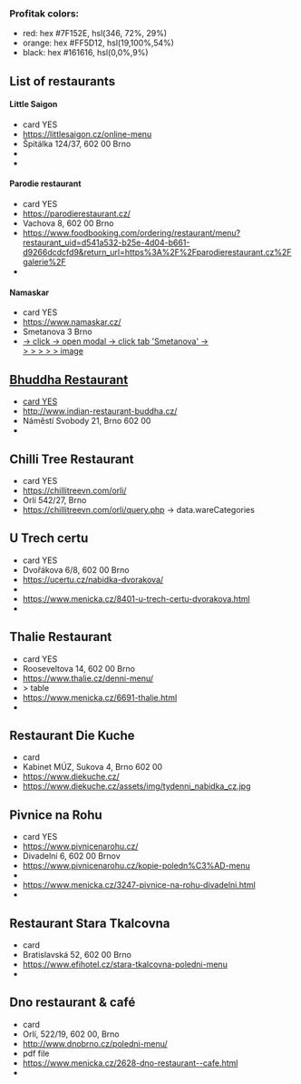 ### Profitak colors:
- red: hex #7F152E, hsl(346, 72%, 29%)
- orange: hex #FF5D12, hsl(19,100%,54%)
- black: hex #161616, hsl(0,0%,9%)




## List of restaurants

#### Little Saigon
- card YES
- https://littlesaigon.cz/online-menu
- Špitálka 124/37, 602 00 Brno
- <div id="category-nestarnouci-klasiky"/>
- <div id="category-novinky" />

#### Parodie restaurant
- card YES
- https://parodierestaurant.cz/
- Vachova 8, 602 00 Brno
- https://www.foodbooking.com/ordering/restaurant/menu?restaurant_uid=d541a532-b25e-4d04-b661-d9266dcdcfd9&return_url=https%3A%2F%2Fparodierestaurant.cz%2Fgalerie%2F
- <app-menu-items/>

#### Namaskar
- card YES
- https://www.namaskar.cz/
- Smetanova 3 Brno
- <a href=#denni-menu> -> click -> open modal -> click tab 'Smetanova' -> <div class="menu"> > > > > > image


## Bhuddha Restaurant
- card YES
- http://www.indian-restaurant-buddha.cz/
- Náměstí Svobody 21, Brno 602 00
- <div id="jidelnilisteklong" />


## Chilli Tree Restaurant
- card YES
- https://chillitreevn.com/orli/
- Orlí 542/27, Brno
- https://chillitreevn.com/orli/query.php -> data.wareCategories


## U Trech certu
- card YES
- Dvořákova 6/8, 602 00 Brno
- https://ucertu.cz/nabidka-dvorakova/
- <div id="denni_menu">
- https://www.menicka.cz/8401-u-trech-certu-dvorakova.html
- <div class="obsah">


## Thalie Restaurant
- card YES
- Rooseveltova 14, 602 00 Brno
- https://www.thalie.cz/denni-menu/
- <div class="obsah-obal"> > table
- https://www.menicka.cz/6691-thalie.html
- <div class="obsah">


## Restaurant Die Kuche
- card 
- Kabinet MÚZ, Sukova 4, Brno 602 00
- https://www.diekuche.cz/
- https://www.diekuche.cz/assets/img/tydenni_nabidka_cz.jpg

## Pivnice na Rohu
- card YES
- https://www.pivnicenarohu.cz/
- Divadelní 6, 602 00 Brnov
- https://www.pivnicenarohu.cz/kopie-poledn%C3%AD-menu
- 
- https://www.menicka.cz/3247-pivnice-na-rohu-divadelni.html
- <div class="obsah">

## Restaurant Stara Tkalcovna
- card 
- Bratislavská 52, 602 00 Brno
- https://www.efihotel.cz/stara-tkalcovna-poledni-menu
- <div class="jidelni-menu" />


## Dno restaurant & café
- card
- Orlí, 522/19, 602 00, Brno
- http://www.dnobrno.cz/poledni-menu/
- pdf file
- https://www.menicka.cz/2628-dno-restaurant--cafe.html
- <div class="obsah">